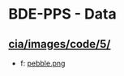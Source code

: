 # BDE-PPS - Data

## [cia/images/code/5/](https://data.bde-pps.fr/cia/images/code/5/)

- f: [pebble.png](https://data.bde-pps.fr/cia/images/code/5/pebble.png)
